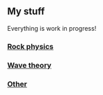 ## My stuff

Everything is work in progress!

### [Rock physics](rockp.md)



### [Wave theory](wave.md)

### [Other](other.md)
